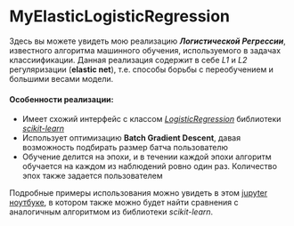 # MyElasticLogisticRegression

Здесь вы можете увидеть мою реализацию ***Логистической Регрессии***, известного алгоритма машинного обучения, используемого в задачах классиификации. Данная реализация содержит в себе *L1* и *L2* регуляризации (**elastic net**), т.е. способы борьбы с переобучением и большими весами модели.

#### Особенности реализации:
- Имеет схожий интерфейс с классом [*LogisticRegression*](https://scikit-learn.org/stable/modules/generated/sklearn.linear_model.LogisticRegression.html) библиотеки [*scikit-learn*](https://scikit-learn.org/)
- Использует оптимизацию **Batch Gradient Descent**, давая возможность подбирать размер батча пользователю
- Обучение делится на эпохи, и в течении каждой эпохи алгоритм обучается на каждом из наблюдений ровно один раз. Количество эпох также задается пользователем

Подробные примеры использования можно увидеть в этом [jupyter ноутбуке](http://localhost:8888/notebooks/DL%20School/homeworks/%5Bhomework%5Dlinear_models_refined_2021.ipynb), в котором также можно будет найти сравнения c аналогичным алгоритмом из библиотеки *scikit-learn*.
